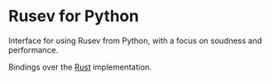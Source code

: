 # Rusev for Python
Interface for using Rusev from Python, with a focus on soudness and
performance.

Bindings over the [Rust](https://github.com/SimonTheoret/Rusev/tree/main/rusev) implementation.

